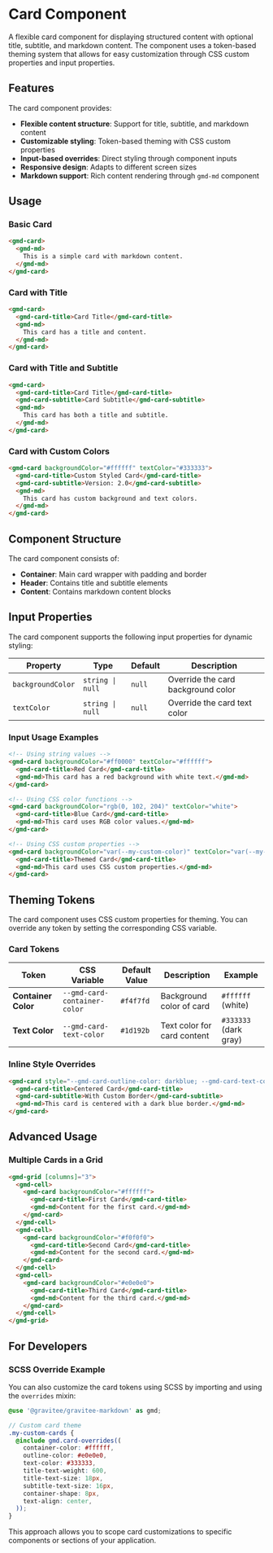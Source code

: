 # Card Component

A flexible card component for displaying structured content with optional title, subtitle, and markdown content. 
The component uses a token-based theming system that allows for easy customization through CSS custom properties and input properties.

## Features

The card component provides:

- **Flexible content structure**: Support for title, subtitle, and markdown content
- **Customizable styling**: Token-based theming with CSS custom properties
- **Input-based overrides**: Direct styling through component inputs
- **Responsive design**: Adapts to different screen sizes
- **Markdown support**: Rich content rendering through `gmd-md` component

## Usage

### Basic Card

```html
<gmd-card>
  <gmd-md>
    This is a simple card with markdown content.
  </gmd-md>
</gmd-card>
```

### Card with Title

```html
<gmd-card>
  <gmd-card-title>Card Title</gmd-card-title>
  <gmd-md>
    This card has a title and content.
  </gmd-md>
</gmd-card>
```

### Card with Title and Subtitle

```html
<gmd-card>
  <gmd-card-title>Card Title</gmd-card-title>
  <gmd-card-subtitle>Card Subtitle</gmd-card-subtitle>
  <gmd-md>
    This card has both a title and subtitle.
  </gmd-md>
</gmd-card>
```

### Card with Custom Colors

```html
<gmd-card backgroundColor="#ffffff" textColor="#333333">
  <gmd-card-title>Custom Styled Card</gmd-card-title>
  <gmd-card-subtitle>Version: 2.0</gmd-card-subtitle>
  <gmd-md>
    This card has custom background and text colors.
  </gmd-md>
</gmd-card>
```

## Component Structure

The card component consists of:

- **Container**: Main card wrapper with padding and border
- **Header**: Contains title and subtitle elements
- **Content**: Contains markdown content blocks

## Input Properties

The card component supports the following input properties for dynamic styling:

| Property | Type | Default | Description |
|----------|------|---------|-------------|
| `backgroundColor` | `string \| null` | `null` | Override the card background color |
| `textColor` | `string \| null` | `null` | Override the card text color |

### Input Usage Examples

```html
<!-- Using string values -->
<gmd-card backgroundColor="#ff0000" textColor="#ffffff">
  <gmd-card-title>Red Card</gmd-card-title>
  <gmd-md>This card has a red background with white text.</gmd-md>
</gmd-card>

<!-- Using CSS color functions -->
<gmd-card backgroundColor="rgb(0, 102, 204)" textColor="white">
  <gmd-card-title>Blue Card</gmd-card-title>
  <gmd-md>This card uses RGB color values.</gmd-md>
</gmd-card>

<!-- Using CSS custom properties -->
<gmd-card backgroundColor="var(--my-custom-color)" textColor="var(--my-text-color)">
  <gmd-card-title>Themed Card</gmd-card-title>
  <gmd-md>This card uses CSS custom properties.</gmd-md>
</gmd-card>
```

## Theming Tokens

The card component uses CSS custom properties for theming. You can override any token by setting the corresponding CSS variable.

### Card Tokens

| Token                    | CSS Variable                      | Default Value | Description | Example |
|--------------------------|-----------------------------------|---------------|-------------|---------|
| **Container Color**      | `--gmd-card-container-color`      | `#f4f7fd` | Background color of card | `#ffffff` (white) |
| **Text Color**           | `--gmd-card-text-color`           | `#1d192b` | Text color for card content | `#333333` (dark gray) |

### Inline Style Overrides

```html
<gmd-card style="--gmd-card-outline-color: darkblue; --gmd-card-text-color: pink;">
  <gmd-card-title>Centered Card</gmd-card-title>
  <gmd-card-subtitle>With Custom Border</gmd-card-subtitle>
  <gmd-md>This card is centered with a dark blue border.</gmd-md>
</gmd-card>
```

## Advanced Usage

### Multiple Cards in a Grid

```html
<gmd-grid [columns]="3">
  <gmd-cell>
    <gmd-card backgroundColor="#ffffff">
      <gmd-card-title>First Card</gmd-card-title>
      <gmd-md>Content for the first card.</gmd-md>
    </gmd-card>
  </gmd-cell>
  <gmd-cell>
    <gmd-card backgroundColor="#f0f0f0">
      <gmd-card-title>Second Card</gmd-card-title>
      <gmd-md>Content for the second card.</gmd-md>
    </gmd-card>
  </gmd-cell>
  <gmd-cell>
    <gmd-card backgroundColor="#e0e0e0">
      <gmd-card-title>Third Card</gmd-card-title>
      <gmd-md>Content for the third card.</gmd-md>
    </gmd-card>
  </gmd-cell>
</gmd-grid>
```

## For Developers

### SCSS Override Example

You can also customize the card tokens using SCSS by importing and using the `overrides` mixin:

```scss
@use '@gravitee/gravitee-markdown' as gmd;

// Custom card theme
.my-custom-cards {
  @include gmd.card-overrides((
    container-color: #ffffff,
    outline-color: #e0e0e0,
    text-color: #333333,
    title-text-weight: 600,
    title-text-size: 18px,
    subtitle-text-size: 16px,
    container-shape: 8px,
    text-align: center,
  ));
}
```

This approach allows you to scope card customizations to specific components or sections of your application.
